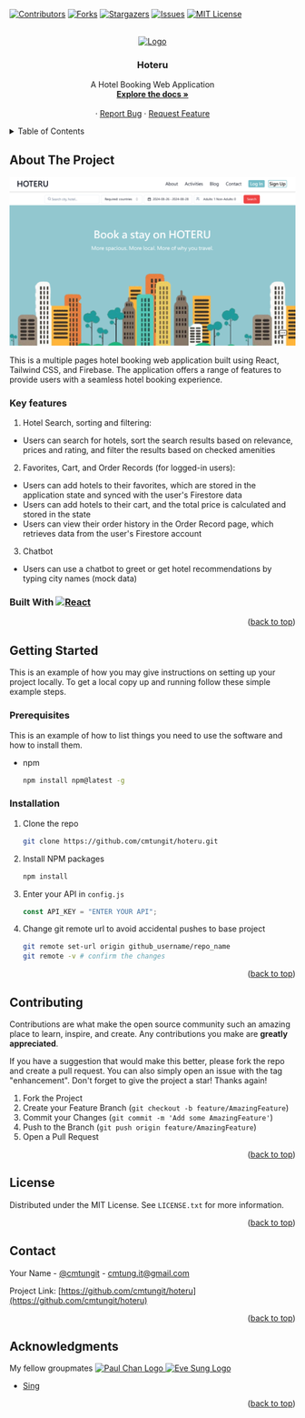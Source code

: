 <!-- Improved compatibility of back to top link: See: https://github.com/othneildrew/Best-README-Template/pull/73 -->

<a id="readme-top"></a>

<!--
*** Thanks for checking out the Best-README-Template. If you have a suggestion
*** that would make this better, please fork the repo and create a pull request
*** or simply open an issue with the tag "enhancement".
*** Don't forget to give the project a star!
*** Thanks again! Now go create something AMAZING! :D
-->

<!-- PROJECT SHIELDS -->
<!--
*** I'm using markdown "reference style" links for readability.
*** Reference links are enclosed in brackets [ ] instead of parentheses ( ).
*** See the bottom of this document for the declaration of the reference variables
*** for contributors-url, forks-url, etc. This is an optional, concise syntax you may use.
*** https://www.markdownguide.org/basic-syntax/#reference-style-links
-->

[![Contributors][contributors-shield]][contributors-url]
[![Forks][forks-shield]][forks-url]
[![Stargazers][stars-shield]][stars-url]
[![Issues][issues-shield]][issues-url]
[![MIT License][license-shield]][license-url]

<!-- [![LinkedIn][linkedin-shield]][linkedin-url] -->

<!-- PROJECT LOGO -->
<br />
<div align="center">
  <a href="https://github.com/cmtungit/hoteru">
    <img src="public\favicon.ico" alt="Logo" width="80" height="80">
  </a>

<h3 align="center">Hoteru</h3>

  <p align="center">
A Hotel Booking Web Application
    <br />
    <a href="https://github.com/cmtungit/hoteru"><strong>Explore the docs »</strong></a>
    <br />
    <br />
    <!-- <a href="https://github.com/cmtungit/hoteru">View Demo</a> -->
    ·
    <a href="https://github.com/cmtungit/hoteru/issues/new?labels=bug&template=bug-report---.md">Report Bug</a>
    ·
    <a href="https://github.com/cmtungit/hoteru/issues/new?labels=enhancement&template=feature-request---.md">Request Feature</a>
  </p>
</div>

<!-- TABLE OF CONTENTS -->
<details>
  <summary>Table of Contents</summary>
  <ol>
    <li>
      <a href="#about-the-project">About The Project</a>
      <ul>
        <li><a href="#key-features">Key features</a></li>
        <li><a href="#built-with">Built With</a></li>
      </ul>
    </li>
    <li>
      <a href="#getting-started">Getting Started</a>
      <ul>
        <li><a href="#prerequisites">Prerequisites</a></li>
        <li><a href="#installation">Installation</a></li>
      </ul>
    </li>
    <!-- <li><a href="#usage">Usage</a></li>
    <li><a href="#roadmap">Roadmap</a></li> -->
    <li><a href="#contributing">Contributing</a></li>
    <li><a href="#license">License</a></li>
    <li><a href="#contact">Contact</a></li>
    <li><a href="#acknowledgments">Acknowledgments</a></li>
  </ol>
</details>

<!-- ABOUT THE PROJECT -->

## About The Project

[![Hoteru Screen Shot][product-screenshot]]()

This is a multiple pages hotel booking web application built using React, Tailwind CSS, and Firebase. The application offers a range of features to provide users with a seamless hotel booking experience.

### Key features

1. Hotel Search, sorting and filtering:
  - Users can search for hotels, sort the search results based on relevance, prices and rating, and filter the results based on checked amenities 
2. Favorites, Cart, and Order Records (for logged-in users):
  - Users can add hotels to their favorites, which are stored in the application state and synced with the user's Firestore data
  - Users can add hotels to their cart, and the total price is calculated and stored in the state
  - Users can view their order history in the Order Record page, which retrieves data from the user's Firestore account
3. Chatbot
- Users can use a chatbot to greet or get hotel recommendations by typing city names (mock data)

### Built With [![React][React.js]][React-url]

<p align="right">(<a href="#readme-top">back to top</a>)</p>

<!-- GETTING STARTED -->

## Getting Started

This is an example of how you may give instructions on setting up your project locally.
To get a local copy up and running follow these simple example steps.

### Prerequisites

This is an example of how to list things you need to use the software and how to install them.

- npm
  ```sh
  npm install npm@latest -g
  ```

### Installation

1. Clone the repo
   ```sh
   git clone https://github.com/cmtungit/hoteru.git
   ```
2. Install NPM packages
   ```sh
   npm install
   ```
3. Enter your API in `config.js`
   ```js
   const API_KEY = "ENTER YOUR API";
   ```
4. Change git remote url to avoid accidental pushes to base project
   ```sh
   git remote set-url origin github_username/repo_name
   git remote -v # confirm the changes
   ```

<p align="right">(<a href="#readme-top">back to top</a>)</p>

<!-- USAGE EXAMPLES -->

<!-- ## Usage

Use this space to show useful examples of how a project can be used. Additional screenshots, code examples and demos work well in this space. You may also link to more resources.

_For more examples, please refer to the [Documentation](https://example.com)_

<p align="right">(<a href="#readme-top">back to top</a>)</p> -->

<!-- ROADMAP -->

<!-- ## Roadmap

- [ ] Feature 1
- [ ] Feature 2
- [ ] Feature 3
  - [ ] Nested Feature

See the [open issues](https://github.com/cmtungit/hoteru/issues) for a full list of proposed features (and known issues).

<p align="right">(<a href="#readme-top">back to top</a>)</p> -->

<!-- CONTRIBUTING -->

## Contributing

Contributions are what make the open source community such an amazing place to learn, inspire, and create. Any contributions you make are **greatly appreciated**.

If you have a suggestion that would make this better, please fork the repo and create a pull request. You can also simply open an issue with the tag "enhancement".
Don't forget to give the project a star! Thanks again!

1. Fork the Project
2. Create your Feature Branch (`git checkout -b feature/AmazingFeature`)
3. Commit your Changes (`git commit -m 'Add some AmazingFeature'`)
4. Push to the Branch (`git push origin feature/AmazingFeature`)
5. Open a Pull Request

<p align="right">(<a href="#readme-top">back to top</a>)</p>

<!-- ### Top contributors:

<a href="https://github.com/cmtungit/hoteru/graphs/contributors">
  <img src="https://contrib.rocks/image?repo=github_username/repo_name" alt="contrib.rocks image" />
</a>

 -->

<!-- LICENSE -->

## License

Distributed under the MIT License. See `LICENSE.txt` for more information.

<p align="right">(<a href="#readme-top">back to top</a>)</p>

<!-- CONTACT -->

## Contact

Your Name - [@cmtungit](https://github.com/cmtungit) - cmtung.it@gmail.com

Project Link: [https://github.com/cmtungit/hoteru](https://github.com/cmtungit/hoteru)

<p align="right">(<a href="#readme-top">back to top</a>)</p>

<!-- ACKNOWLEDGMENTS -->

## Acknowledgments
My fellow groupmates
<a href="https://github.com/llkk87">
    <img src="https://avatars.githubusercontent.com/u/45361544?s=64&v=4" alt="Paul Chan Logo" width="80" height="80">
  </a>
<a href="https://github.com/Evelyiu">
    <img src="https://avatars.githubusercontent.com/u/136465766?s=64&v=4" alt="Eve Sung Logo" width="80" height="80">
  </a>
- [Sing](sing09512@gmail.com)

<p align="right">(<a href="#readme-top">back to top</a>)</p>

<!-- MARKDOWN LINKS & IMAGES -->
<!-- https://www.markdownguide.org/basic-syntax/#reference-style-links -->

[contributors-shield]: https://img.shields.io/github/contributors/cmtungit/hoteru.svg?style=for-the-badge
[contributors-url]: https://github.com/cmtungit/hoteru/graphs/contributors
[forks-shield]: https://img.shields.io/github/forks/cmtungit/hoteru.svg?style=for-the-badge
[forks-url]: https://github.com/cmtungit/hoteru/network/members
[stars-shield]: https://img.shields.io/github/stars/cmtungit/hoteru.svg?style=for-the-badge
[stars-url]: https://github.com/cmtungit/hoteru/stargazers
[issues-shield]: https://img.shields.io/github/issues/cmtungit/hoteru.svg?style=for-the-badge
[issues-url]: https://github.com/cmtungit/hoteru/issues
[license-shield]: https://img.shields.io/github/license/cmtungit/hoteru.svg?style=for-the-badge
[license-url]: https://github.com/cmtungit/hoteru/blob/master/LICENSE.txt
[linkedin-shield]: https://img.shields.io/badge/-LinkedIn-black.svg?style=for-the-badge&logo=linkedin&colorB=555
[linkedin-url]: https://linkedin.com/in/linkedin_username
[product-screenshot]: public/screenshot.png
[React.js]: https://img.shields.io/badge/React-20232A?style=for-the-badge&logo=react&logoColor=61DAFB
[React-url]: https://reactjs.org/
